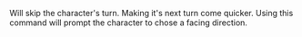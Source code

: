 Will skip the character's turn. Making it's next turn come quicker.
Using this command will prompt the character to chose a facing direction.
